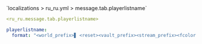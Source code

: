 <!--@include: @/parts/module/message/tab/playerlistname.md#title-->
<!--@include: @/parts/words.md#path--> `localizations > ru_ru.yml > message.tab.playerlistname`

<!--@include: @/parts/module/message/tab/playerlistname.md#explanation-->

<!--@include: @/parts/words.md#edit-->
```yaml
<ru_ru.message.tab.playerlistname>
```

<!--@include: @/parts/words.md#default-->
```yaml
playerlistname:
  format: "<world_prefix>▋ <reset><vault_prefix><stream_prefix><fcolor:2><player><afk_suffix><vault_suffix>"
```

<!--@include: @/parts/module/message/tab/playerlistname.md#parameters-->
<!--@include: @/parts/module/message/tab/playerlistname.md#localization-->


